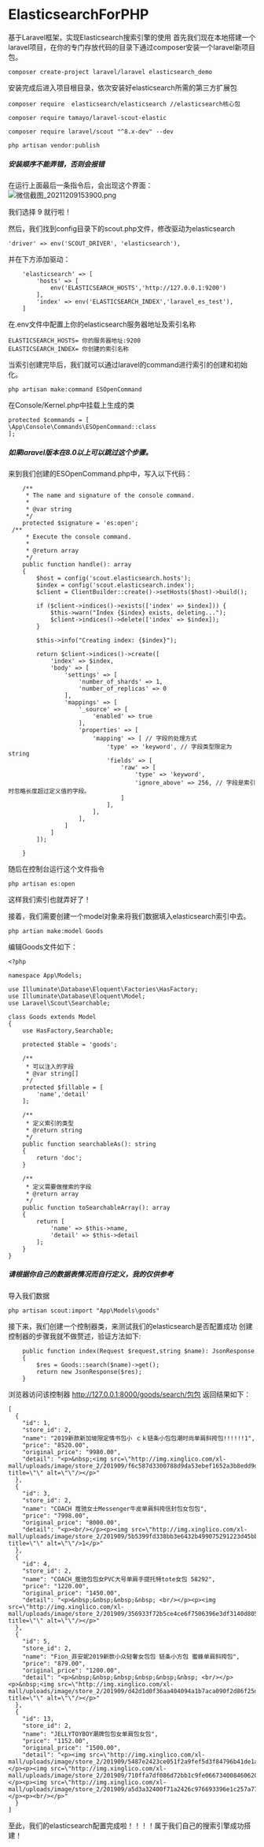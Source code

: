 # ElasticsearchForPHP
基于Laravel框架，实现Elasticsearch搜索引擎的使用
首先我们现在本地搭建一个laravel项目，在你的专门存放代码的目录下通过composer安装一个laravel新项目包。
```
composer create-project laravel/laravel elasticsearch_demo
```
安装完成后进入项目根目录，依次安装好elasticsearch所需的第三方扩展包
```
composer require  elasticsearch/elasticsearch //elasticsearch核心包

composer require tamayo/laravel-scout-elastic

composer require laravel/scout "^8.x-dev" --dev

php artisan vendor:publish
```
##### 安装顺序不能弄错，否则会报错

在运行上面最后一条指令后，会出现这个界面：
![微信截图_20211209153900.png][1]


  [1]: https://www.wanone.cn/usr/uploads/2021/12/1888066600.png

我们选择 9 就行啦！

然后，我们找到config目录下的scout.php文件，修改驱动为elasticsearch
```
'driver' => env('SCOUT_DRIVER', 'elasticsearch'),
```
并在下方添加驱动：
```
    'elasticsearch' => [
        'hosts' => [
            env('ELASTICSEARCH_HOSTS','http://127.0.0.1:9200')
        ],
        'index' => env('ELASTICSEARCH_INDEX','laravel_es_test'),
    ]
```
在.env文件中配置上你的elasticsearch服务器地址及索引名称
```
ELASTICSEARCH_HOSTS= 你的服务器地址:9200
ELASTICSEARCH_INDEX= 你创建的索引名称
```

当索引创建完毕后，我们就可以通过laravel的command进行索引的创建和初始化。

```
php artisan make:command ESOpenCommand
```
在Console/Kernel.php中挂载上生成的类
```
protected $commands = [
\App\Console\Commands\ESOpenCommand::class
];
```
##### 如果laravel版本在8.0以上可以跳过这个步骤。
来到我们创建的ESOpenCommand.php中，写入以下代码：

```
    /**
     * The name and signature of the console command.
     *
     * @var string
     */
    protected $signature = 'es:open';
 /**
     * Execute the console command.
     *
     * @return array
     */
    public function handle(): array
    {
        $host = config('scout.elasticsearch.hosts');
        $index = config('scout.elasticsearch.index');
        $client = ClientBuilder::create()->setHosts($host)->build();

        if ($client->indices()->exists(['index' => $index])) {
            $this->warn("Index {$index} exists, deleting...");
            $client->indices()->delete(['index' => $index]);
        }

        $this->info("Creating index: {$index}");

        return $client->indices()->create([
            'index' => $index,
            'body' => [
                'settings' => [
                    'number_of_shards' => 1,
                    'number_of_replicas' => 0
                ],
                'mappings' => [
                    '_source' => [
                        'enabled' => true
                    ],
                    'properties' => [
                        'mapping' => [ // 字段的处理方式
                            'type' => 'keyword', // 字段类型限定为 string
                            'fields' => [
                                'raw' => [
                                    'type' => 'keyword',
                                    'ignore_above' => 256, // 字段是索引时忽略长度超过定义值的字段。
                                ]
                            ],
                        ],
                    ],
                ]
            ]
        ]);

    }
```
随后在控制台运行这个文件指令
```
php artisan es:open
```
这样我们索引也就弄好了！

接着，我们需要创建一个model对象来将我们数据填入elasticsearch索引中去。
```
php artian make:model Goods
```
编辑Goods文件如下：
```
<?php

namespace App\Models;

use Illuminate\Database\Eloquent\Factories\HasFactory;
use Illuminate\Database\Eloquent\Model;
use Laravel\Scout\Searchable;

class Goods extends Model
{
    use HasFactory,Searchable;

    protected $table = 'goods';

    /**
     * 可以注入的字段
     * @var string[]
     */
    protected $fillable = [
        'name','detail'
    ];

    /**
     * 定义索引的类型
     * @return string
     */
    public function searchableAs(): string
    {
        return 'doc';
    }

    /**
     * 定义需要做搜索的字段
     * @return array
     */
    public function toSearchableArray(): array
    {
        return [
            'name' => $this->name,
            'detail' => $this->detail
        ];
    }
}

```
##### 请根据你自己的数据表情况而自行定义，我的仅供参考
导入我们数据
```
php artisan scout:import "App\Models\goods"
```
接下来，我们创建一个控制器类，来测试我们的elasticsearch是否配置成功
创建控制器的步骤我就不做赘述，验证方法如下:
```
    public function index(Request $request,string $name): JsonResponse
    {
        $res = Goods::search($name)->get();
        return new JsonResponse($res);
    }
```
浏览器访问该控制器 http://127.0.0.1:8000/goods/search/包包
返回结果如下：
```
[
  {
    "id": 1,
    "store_id": 2,
    "name": "2019新款新加坡限定情书包小 ｃｋ链条小包包潮时尚单肩斜挎包!!!!!!1",
    "price": "8520.00",
    "original_price": "9980.00",
    "detail": "<p>&nbsp;<img src=\"http://img.xinglico.com/xl-mall/uploads/image/store_2/201909/f6c587d3300788d9da53ebef1652a3b8edd9db24.jpeg\" title=\"\" alt=\"\"/></p>"
  },
  {
    "id": 3,
    "store_id": 2,
    "name": "COACH 蔻驰女士Messenger牛皮单肩斜挎信封包女包包",
    "price": "7998.00",
    "original_price": "8000.00",
    "detail": "<p><br/></p><p><img src=\"http://img.xinglico.com/xl-mall/uploads/image/store_2/201909/5b5399fd338bb3e6432b499075291223d45bbc28.jpeg\" title=\"\" alt=\"\"/>1</p>"
  },
  {
    "id": 4,
    "store_id": 2,
    "name": "COACH_蔲驰包包女PVC大号单肩手提托特tote女包 58292",
    "price": "1220.00",
    "original_price": "1450.00",
    "detail": "<p>&nbsp;&nbsp;&nbsp;&nbsp; <br/></p><p><img src=\"http://img.xinglico.com/xl-mall/uploads/image/store_2/201909/356933f72b5ce4ce6f7506396e3df3140d80502e.jpeg\" title=\"\" alt=\"\"/></p>"
  },
  {
    "id": 5,
    "store_id": 2,
    "name": "Fion_菲安妮2019新款小众轻奢女包包 链条小方包 蜜蜂单肩斜挎包",
    "price": "879.00",
    "original_price": "1200.00",
    "detail": "<p>&nbsp;&nbsp;&nbsp;&nbsp;&nbsp;&nbsp; <br/></p><p>&nbsp;<img src=\"http://img.xinglico.com/xl-mall/uploads/image/store_2/201909/d42d1d0f36aa404094a1b7aca090f2d86f25d8c6.jpeg\" title=\"\" alt=\"\"/></p>"
  },
  {
    "id": 13,
    "store_id": 2,
    "name": "JELLYTOYBOY潮牌包包女单肩包女包",
    "price": "1152.00",
    "original_price": "1500.00",
    "detail": "<p><img src=\"http://img.xinglico.com/xl-mall/uploads/image/store_2/201909/5487e2423ce051f2a9fef5d3f84796b41de1ae6c.jpg\"/></p><p><img src=\"http://img.xinglico.com/xl-mall/uploads/image/store_2/201909/710ffa7df086d72bb1c9fe066734008460620679.jpg\"/></p><p><img src=\"http://img.xinglico.com/xl-mall/uploads/image/store_2/201909/a5d3a32400f71a2426c976693396e1c257a7754c.jpg\"/></p><p><br/></p>"
  }
]
```
至此，我们的elasticsearch配置完成啦！！！！属于我们自己的搜索引擎成功搭建！
